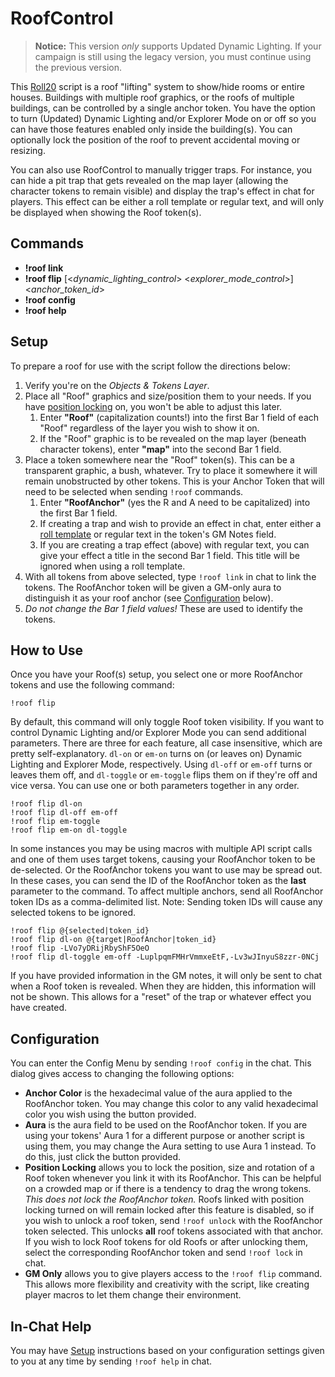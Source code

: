 # RoofControl

> **Notice:** This version _only_ supports Updated Dynamic Lighting. If your campaign is still using the legacy version, you must continue using the previous version.

This [Roll20](http://roll20.net/) script is a roof "lifting" system to show/hide rooms or entire houses. Buildings with multiple roof graphics, or the roofs of multiple buildings, can be controlled by a single anchor token. You have the option to turn (Updated) Dynamic Lighting and/or Explorer Mode on or off so you can have those features enabled only inside the building(s). You can optionally lock the position of the roof to prevent accidental moving or resizing.

You can also use RoofControl to manually trigger traps. For instance, you can hide a pit trap that gets revealed on the map layer (allowing the character tokens to remain visible) and display the trap's effect in chat for players. This effect can be either a roll template or regular text, and will only be displayed when showing the Roof token(s).

## Commands
* **!roof link**
* **!roof flip** [<_dynamic_lighting_control_> <_explorer_mode_control_>] <_anchor_token_id_>
* **!roof config**
* **!roof help**

## Setup
To prepare a roof for use with the script follow the directions below:
1. Verify you're on the *Objects & Tokens Layer*.
2. Place all "Roof" graphics and size/position them to your needs. If you have [position locking](#configuration) on, you won't be able to adjust this later.
    1. Enter **"Roof"** (capitalization counts!) into the first Bar 1 field of each "Roof" regardless of the layer you wish to show it on.
    2. If the "Roof" graphic is to be revealed on the map layer (beneath character tokens), enter **"map"** into the second Bar 1 field.
3. Place a token somewhere near the "Roof" token(s). This can be a transparent graphic, a bush, whatever. Try to place it somewhere it will remain unobstructed by other tokens. This is your Anchor Token that will need to be selected when sending `!roof` commands.
    1. Enter **"RoofAnchor"** (yes the R and A need to be capitalized) into the first Bar 1 field.
    2. If creating a trap and wish to provide an effect in chat, enter either a [roll template](https://roll20.zendesk.com/hc/en-us/articles/360037257334-How-to-Make-Roll-Templates) or regular text in the token's GM Notes field.
    3. If you are creating a trap effect (above) with regular text, you can give your effect a title in the second Bar 1 field. This title will be ignored when using a roll template.
4. With all tokens from above selected, type `!roof link` in chat to link the tokens. The RoofAnchor token will be given a GM-only aura to distinguish it as your roof anchor (see [Configuration](#configuration) below).
5. _Do not change the Bar 1 field values!_ These are used to identify the tokens.

## How to Use
Once you have your Roof(s) setup, you select one or more RoofAnchor tokens and use the following command:

```
!roof flip
```

By default, this command will only toggle Roof token visibility. If you want to control Dynamic Lighting and/or Explorer Mode you can send additional parameters. There are three for each feature, all case insensitive, which are pretty self-explanatory. `dl-on` or `em-on` turns on (or leaves on) Dynamic Lighting and Explorer Mode, respectively. Using `dl-off` or `em-off` turns or leaves them off, and `dl-toggle` or `em-toggle` flips them on if they're off and vice versa. You can use one or both parameters together in any order.

```
!roof flip dl-on
!roof flip dl-off em-off
!roof flip em-toggle
!roof flip em-on dl-toggle
```

In some instances you may be using macros with multiple API script calls and one of them uses target tokens, causing your RoofAnchor token to be de-selected. Or the RoofAnchor tokens you want to use may be spread out. In these cases, you can send the ID of the RoofAnchor token as the **last** parameter to the command. To affect multiple anchors, send all RoofAnchor token IDs as a comma-delimited list. Note: Sending token IDs will cause any selected tokens to be ignored.

```
!roof flip @{selected|token_id}
!roof flip dl-on @{target|RoofAnchor|token_id}
!roof flip -LVo7yDRijRbyShF5OeO
!roof flip dl-toggle em-off -LuplpqmFMHrVmmxeEtF,-Lv3wJInyuS8zzr-0NCj
```

If you have provided information in the GM notes, it will only be sent to chat when a Roof token is revealed. When they are hidden, this information will not be shown. This allows for a "reset" of the trap or whatever effect you have created.

## Configuration
You can enter the Config Menu by sending `!roof config` in the chat. This dialog gives access to changing the following options:
* **Anchor Color** is the hexadecimal value of the aura applied to the RoofAnchor token. You may change this color to any valid hexadecimal color you wish using the button provided.
* **Aura** is the aura field to be used on the RoofAnchor token. If you are using your tokens' Aura 1 for a different purpose or another script is using them, you may change the Aura setting to use Aura 1 instead. To do this, just click the button provided.
* **Position Locking** allows you to lock the position, size and rotation of a Roof token whenever you link it with its RoofAnchor. This can be helpful on a crowded map or if there is a tendency to drag the wrong tokens. _This does not lock the RoofAnchor token._
   Roofs linked with position locking turned on will remain locked after this feature is disabled, so if you wish to unlock a roof token, send `!roof unlock` with the RoofAnchor token selected. This unlocks **all** roof tokens associated with that anchor.
   If you wish to lock Roof tokens for old Roofs or after unlocking them, select the corresponding RoofAnchor token and send `!roof lock` in chat.
* **GM Only** allows you to give players access to the `!roof flip` command. This allows more flexibility and creativity with the script, like creating player macros to let them change their environment.

## In-Chat Help
You may have [Setup](#setup) instructions based on your configuration settings given to you at any time by sending `!roof help` in chat.
